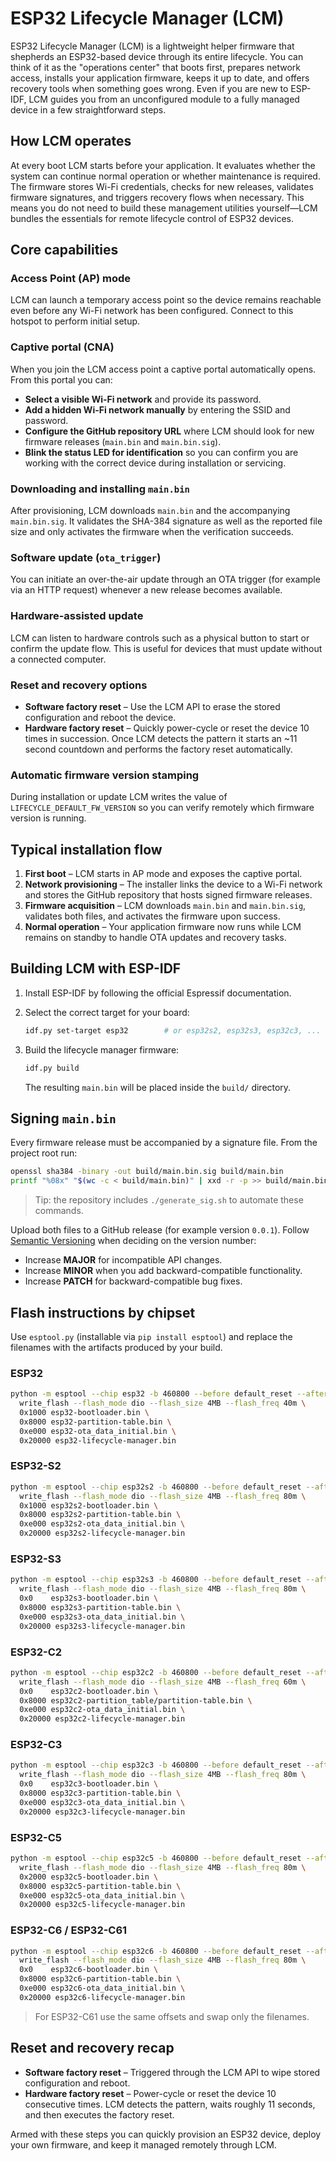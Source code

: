 # ESP32 Lifecycle Manager (LCM)

ESP32 Lifecycle Manager (LCM) is a lightweight helper firmware that shepherds an
ESP32-based device through its entire lifecycle. You can think of it as the
"operations center" that boots first, prepares network access, installs your
application firmware, keeps it up to date, and offers recovery tools when
something goes wrong. Even if you are new to ESP-IDF, LCM guides you from an
unconfigured module to a fully managed device in a few straightforward steps.

## How LCM operates

At every boot LCM starts before your application. It evaluates whether the
system can continue normal operation or whether maintenance is required. The
firmware stores Wi-Fi credentials, checks for new releases, validates firmware
signatures, and triggers recovery flows when necessary. This means you do not
need to build these management utilities yourself—LCM bundles the essentials for
remote lifecycle control of ESP32 devices.

## Core capabilities

### Access Point (AP) mode

LCM can launch a temporary access point so the device remains reachable even
before any Wi-Fi network has been configured. Connect to this hotspot to perform
initial setup.

### Captive portal (CNA)

When you join the LCM access point a captive portal automatically opens. From
this portal you can:

- **Select a visible Wi-Fi network** and provide its password.
- **Add a hidden Wi-Fi network manually** by entering the SSID and password.
- **Configure the GitHub repository URL** where LCM should look for new
  firmware releases (`main.bin` and `main.bin.sig`).
- **Blink the status LED for identification** so you can confirm you are working
  with the correct device during installation or servicing.

### Downloading and installing `main.bin`

After provisioning, LCM downloads `main.bin` and the accompanying
`main.bin.sig`. It validates the SHA-384 signature as well as the reported file
size and only activates the firmware when the verification succeeds.

### Software update (`ota_trigger`)

You can initiate an over-the-air update through an OTA trigger (for example via
an HTTP request) whenever a new release becomes available.

### Hardware-assisted update

LCM can listen to hardware controls such as a physical button to start or
confirm the update flow. This is useful for devices that must update without a
connected computer.

### Reset and recovery options

- **Software factory reset** – Use the LCM API to erase the stored configuration
  and reboot the device.
- **Hardware factory reset** – Quickly power-cycle or reset the device 10 times
  in succession. Once LCM detects the pattern it starts an ~11 second countdown
  and performs the factory reset automatically.

### Automatic firmware version stamping

During installation or update LCM writes the value of
`LIFECYCLE_DEFAULT_FW_VERSION` so you can verify remotely which firmware version
is running.

## Typical installation flow

1. **First boot** – LCM starts in AP mode and exposes the captive portal.
2. **Network provisioning** – The installer links the device to a Wi-Fi network
   and stores the GitHub repository that hosts signed firmware releases.
3. **Firmware acquisition** – LCM downloads `main.bin` and `main.bin.sig`,
   validates both files, and activates the firmware upon success.
4. **Normal operation** – Your application firmware now runs while LCM remains on
   standby to handle OTA updates and recovery tasks.

## Building LCM with ESP-IDF

1. Install ESP-IDF by following the official Espressif documentation.
2. Select the correct target for your board:

   ```bash
   idf.py set-target esp32        # or esp32s2, esp32s3, esp32c3, ...
   ```

3. Build the lifecycle manager firmware:

   ```bash
   idf.py build
   ```

   The resulting `main.bin` will be placed inside the `build/` directory.

## Signing `main.bin`

Every firmware release must be accompanied by a signature file. From the project
root run:

```bash
openssl sha384 -binary -out build/main.bin.sig build/main.bin
printf "%08x" "$(wc -c < build/main.bin)" | xxd -r -p >> build/main.bin.sig
```

> Tip: the repository includes `./generate_sig.sh` to automate these commands.

Upload both files to a GitHub release (for example version `0.0.1`). Follow
[Semantic Versioning](https://semver.org/) when deciding on the version number:

- Increase **MAJOR** for incompatible API changes.
- Increase **MINOR** when you add backward-compatible functionality.
- Increase **PATCH** for backward-compatible bug fixes.

## Flash instructions by chipset

Use `esptool.py` (installable via `pip install esptool`) and replace the
filenames with the artifacts produced by your build.

### ESP32

```bash
python -m esptool --chip esp32 -b 460800 --before default_reset --after hard_reset \
  write_flash --flash_mode dio --flash_size 4MB --flash_freq 40m \
  0x1000 esp32-bootloader.bin \
  0x8000 esp32-partition-table.bin \
  0xe000 esp32-ota_data_initial.bin \
  0x20000 esp32-lifecycle-manager.bin
```

### ESP32-S2

```bash
python -m esptool --chip esp32s2 -b 460800 --before default_reset --after hard_reset \
  write_flash --flash_mode dio --flash_size 4MB --flash_freq 80m \
  0x1000 esp32s2-bootloader.bin \
  0x8000 esp32s2-partition-table.bin \
  0xe000 esp32s2-ota_data_initial.bin \
  0x20000 esp32s2-lifecycle-manager.bin
```

### ESP32-S3

```bash
python -m esptool --chip esp32s3 -b 460800 --before default_reset --after hard_reset \
  write_flash --flash_mode dio --flash_size 4MB --flash_freq 80m \
  0x0    esp32s3-bootloader.bin \
  0x8000 esp32s3-partition-table.bin \
  0xe000 esp32s3-ota_data_initial.bin \
  0x20000 esp32s3-lifecycle-manager.bin
```

### ESP32-C2

```bash
python -m esptool --chip esp32c2 -b 460800 --before default_reset --after hard_reset \
  write_flash --flash_mode dio --flash_size 4MB --flash_freq 60m \
  0x0    esp32c2-bootloader.bin \
  0x8000 esp32c2-partition_table/partition-table.bin \
  0xe000 esp32c2-ota_data_initial.bin \
  0x20000 esp32c2-lifecycle-manager.bin
```

### ESP32-C3

```bash
python -m esptool --chip esp32c3 -b 460800 --before default_reset --after hard_reset \
  write_flash --flash_mode dio --flash_size 4MB --flash_freq 80m \
  0x0    esp32c3-bootloader.bin \
  0x8000 esp32c3-partition-table.bin \
  0xe000 esp32c3-ota_data_initial.bin \
  0x20000 esp32c3-lifecycle-manager.bin
```

### ESP32-C5

```bash
python -m esptool --chip esp32c5 -b 460800 --before default_reset --after hard_reset \
  write_flash --flash_mode dio --flash_size 4MB --flash_freq 80m \
  0x2000 esp32c5-bootloader.bin \
  0x8000 esp32c5-partition-table.bin \
  0xe000 esp32c5-ota_data_initial.bin \
  0x20000 esp32c5-lifecycle-manager.bin
```

### ESP32-C6 / ESP32-C61

```bash
python -m esptool --chip esp32c6 -b 460800 --before default_reset --after hard_reset \
  write_flash --flash_mode dio --flash_size 4MB --flash_freq 80m \
  0x0    esp32c6-bootloader.bin \
  0x8000 esp32c6-partition-table.bin \
  0xe000 esp32c6-ota_data_initial.bin \
  0x20000 esp32c6-lifecycle-manager.bin
```

> For ESP32-C61 use the same offsets and swap only the filenames.

## Reset and recovery recap

- **Software factory reset** – Triggered through the LCM API to wipe stored
  configuration and reboot.
- **Hardware factory reset** – Power-cycle or reset the device 10 consecutive
  times. LCM detects the pattern, waits roughly 11 seconds, and then executes the
  factory reset.

Armed with these steps you can quickly provision an ESP32 device, deploy your
own firmware, and keep it managed remotely through LCM.
